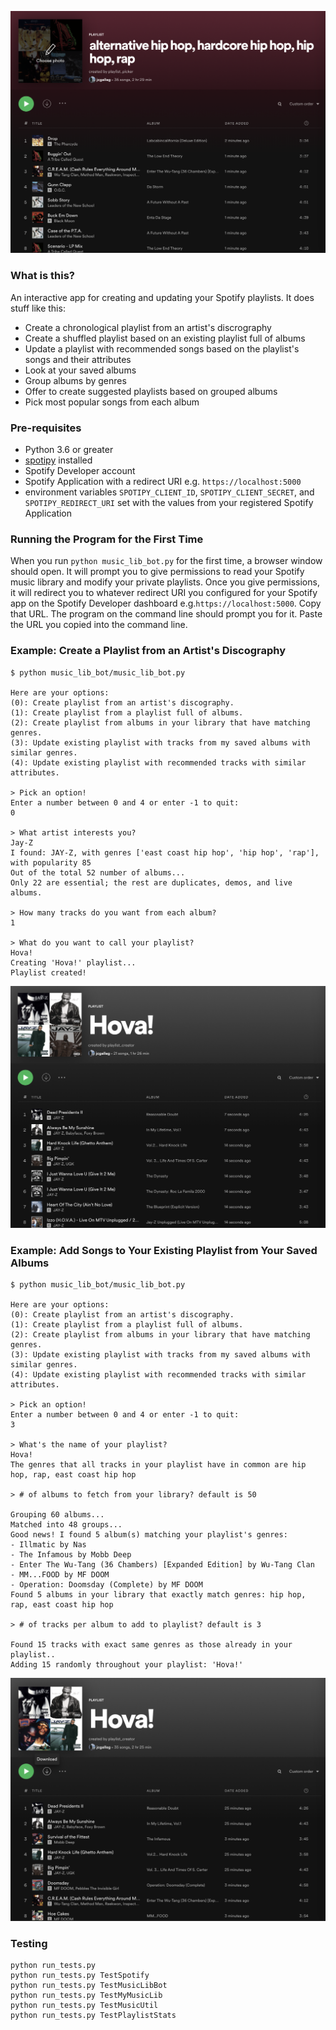 ![Spotify Playlist](https://github.com/okjuan/music-lib-bot/raw/master/imgs/sample3.png)

### What is this?
An interactive app for creating and updating your Spotify playlists. It does stuff like this:
- Create a chronological playlist from an artist's discrography
- Create a shuffled playlist based on an existing playlist full of albums
- Update a playlist with recommended songs based on the playlist's songs and their attributes
- Look at your saved albums
- Group albums by genres
- Offer to create suggested playlists based on grouped albums
- Pick most popular songs from each album

### Pre-requisites
- Python 3.6 or greater
- [spotipy](https://pypi.org/project/spotipy/) installed
- Spotify Developer account
- Spotify Application with a redirect URI e.g. `https://localhost:5000`
- environment variables `SPOTIPY_CLIENT_ID`, `SPOTIPY_CLIENT_SECRET`, and `SPOTIPY_REDIRECT_URI` set with the values from your registered Spotify Application

### Running the Program for the First Time
When you run `python music_lib_bot.py` for the first time, a browser window should open. It will prompt you to give permissions to read your Spotify music library and modify your private playlists. Once you give permissions, it will redirect you to whatever redirect URI you configured for your Spotify app on the Spotify Developer dashboard e.g.`https://localhost:5000`. Copy that URL. The program on the command line should prompt you for it. Paste the URL you copied into the command line.

### Example: Create a Playlist from an Artist's Discography
```
$ python music_lib_bot/music_lib_bot.py

Here are your options:
(0): Create playlist from an artist's discography.
(1): Create playlist from a playlist full of albums.
(2): Create playlist from albums in your library that have matching genres.
(3): Update existing playlist with tracks from my saved albums with similar genres.
(4): Update existing playlist with recommended tracks with similar attributes.

> Pick an option!
Enter a number between 0 and 4 or enter -1 to quit:
0

> What artist interests you?
Jay-Z
I found: JAY-Z, with genres ['east coast hip hop', 'hip hop', 'rap'], with popularity 85
Out of the total 52 number of albums...
Only 22 are essential; the rest are duplicates, demos, and live albums.

> How many tracks do you want from each album?
1

> What do you want to call your playlist?
Hova!
Creating 'Hova!' playlist...
Playlist created!
```

![Discography Playlist](https://github.com/okjuan/music-lib-bot/raw/master/imgs/discographyPlaylist.Example.png)

### Example: Add Songs to Your Existing Playlist from Your Saved Albums
```
$ python music_lib_bot/music_lib_bot.py

Here are your options:
(0): Create playlist from an artist's discography.
(1): Create playlist from a playlist full of albums.
(2): Create playlist from albums in your library that have matching genres.
(3): Update existing playlist with tracks from my saved albums with similar genres.
(4): Update existing playlist with recommended tracks with similar attributes.

> Pick an option!
Enter a number between 0 and 4 or enter -1 to quit:
3

> What's the name of your playlist?
Hova!
The genres that all tracks in your playlist have in common are hip hop, rap, east coast hip hop

> # of albums to fetch from your library? default is 50

Grouping 60 albums...
Matched into 48 groups...
Good news! I found 5 album(s) matching your playlist's genres:
- Illmatic by Nas
- The Infamous by Mobb Deep
- Enter The Wu-Tang (36 Chambers) [Expanded Edition] by Wu-Tang Clan
- MM...FOOD by MF DOOM
- Operation: Doomsday (Complete) by MF DOOM
Found 5 albums in your library that exactly match genres: hip hop, rap, east coast hip hop

> # of tracks per album to add to playlist? default is 3

Found 15 tracks with exact same genres as those already in your playlist..
Adding 15 randomly throughout your playlist: 'Hova!'
```

![Updated Playlist](https://github.com/okjuan/music-lib-bot/raw/master/imgs/updatePlaylist.fromSavedAlbumsWithSameGenres.example.png)


### Testing
```
python run_tests.py
python run_tests.py TestSpotify
python run_tests.py TestMusicLibBot
python run_tests.py TestMyMusicLib
python run_tests.py TestMusicUtil
python run_tests.py TestPlaylistStats
```
